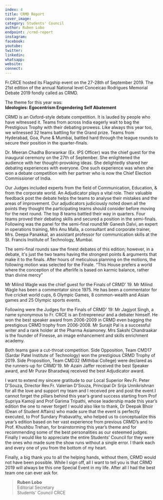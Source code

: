 ```yaml
---
index: 4
title: CRMD Report
cover_image:
category: Students' Council
author: Ruben Lobo
endpoint: /crmd-report
instagram:
facebook:
youtube:
twitter:
linkedin:
whatsapp:
website:
connect:
---
```


Fr.CRCE hosted its Flagship event on the 27-28th of September 2019. The 21st edition of the annual National level Conceicao Rodrigues Memorial Debate 2019 fondly called as CRMD.

The theme for this year was:<br>
**Ideologies: Egocentrism Engendering Self Abatement**

CRMD is an Oxford-style debate competition. It is lauded by people who have witnessed it. Teams from across India eagerly wait to bag the Prestigious Trophy with their debating prowess. Like always this year too, we witnessed 32 teams battling for the Grand prize. Teams from Hyderabad, Goa, Pune & Mumbai, battled hard through the league rounds to secure their position in the quarter-finals.

Dr. Meeran Chadha Borwankar (Ex. IPS Officer) was the chief guest for the inaugural ceremony on the 27th of September. She enlightened the audience with her thought-provoking ideas. She delightedly shared her debating experiences with everyone. One such experience was when she won a debate competition with her partner who is now the Chief Election Commissioner of India.

Our Judges included experts from the field of Communication, Education, & from the corporate world. An Adjudicator plays a vital role. Their valuable feedback post the debate helps the teams to analyse their mistakes and the areas of improvement. Our adjudicators judiciously noted down all the points they thought the participating teams should consider before moving for the next round. The top 8 teams battled their way in quarters. Four teams proved their debating skills and secured a position in the semi-finals. Following was the panel for the semi-final round:Mr Ganesh Dalvi, an expert in operations training, Mrs Anu Malla, a consultant and corporate trainer, Mrs. Deepa Panakkal, an assistant professor for communication skills at the St. Francis Institute of Technology, Mumbai.

The semi-final rounds saw the finest debates of this edition; however, in a debate, it's just the two teams having the strongest points & arguments that make it to the finals. After hours of meticulous planning on the motions, the following motion was selected for the Finale. “This House prefers a world where the conception of the afterlife is based on karmic balance, rather than divine mercy”

Mr Milind Wagle was the chief guest for the Finals of CRMD' 19. Mr Milind Wagle has been a commentator since 1975. He has been a commentator for five cricket world cups, 6 Olympic Games, 8 common-wealth and Asian games and 25 Olympic sports events.

Following were the Judges for the Finals of CRMD' 19:
Mr Jagjyot Singh, a name synonymous to Fr. CRCE is an Entrepreneur and a debater himself. He won the best speaker award from 2006-2009 in CRMD even bagging the prestigious CRMD trophy from 2006-2008. Mr Surajit Pal is a successful writer and a rank holder at the Pharma Asiamoney. Mrs Sakshi Chandraakar is the founder of Finesse, an image enhancement and skills enrichment academy.

Both teams gave a cut-throat competition. Side Opposition, Team CMD17 (Sardar Patel Institute of Technology) won the prestigious CRMD Trophy of 2019. Side Proposition, Team CMD32 (Mithibai College) were declared as the runners-up for CRMD'19. Mr Azain Jaffer received the best Speaker award, and Mr Purav Bharadwaj received the best Adjudicator award.

I want to extend my sincere gratitude to our Local Superior Rev.Fr. Peter D'Souza, Director Rev.Fr. Valerian D'Souza, Principal Dr Srija Unnikrishnan for all the love and support my team and I received pre and post the event.I cannot forget the pillars behind this year’s grand success starting from Prof Supriya Kamoji and Prof Garima Tripathi, whose leadership made this year’s edition the one to never forget! I would also like to thank, Dr Deepak Bhoir (Dean of Student Affairs) who made sure that the event is perfectly executed, to Prof Sundary Prabavathy, who helped us to conceptualize this year’s edition based on her vast experience from previous CRMD’s and to Prof. Khushbu Trehan, for brainstorming this year’s theme and for recommending some of the best personalities as our esteemed judges. Finally I would like to appreciate the entire Students’ Council for they were the ones who made sure the show runs without a single error. I thank each and every one of you from the bottom of my heart.

Finally, a big thank you to all the helping hands, without them, CRMD would not have been possible. While I sign off, all I want to tell you is that CRMD 2019 will always be this one Special Event in my life. After all I had the best team one can ever ask for.

> **Ruben Lobo**<br>
> Editorial Secretary<br>
> Students' Council CRCE<br>
